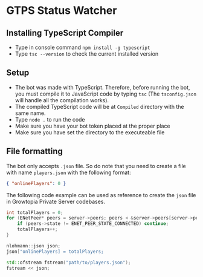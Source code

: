 # GTPS Status Watcher
## Installing TypeScript Compiler
- Type in console command `npm install -g typescript`
- Type `tsc --version` to check the current installed version
## Setup
- The bot was made with TypeScript. Therefore, before running the bot, you must compile it to JavaScript code by typing `tsc` (The `tsconfig.json` will handle all the compilation works). 
- The compiled TypeScript code will be at `Compiled`  directory with the same name. 
- Type `node .` to run the code
- Make sure you have your bot token placed at the proper place
- Make sure you have set the directory to the executeable file

## File formatting
The bot only accepts `.json` file. So do note that you need to create a file with name `players.json` with the following format:
```json
{ "onlinePlayers": 0 }
```
The following code example can be used as reference to create the `json` file in Growtopia Private Server codebases. 
```cpp
int totalPlayers = 0;
for (ENetPeer* peers = server->peers; peers < &server->peers[server->peerCount]; currentPeer++) {
	if (peers->state != ENET_PEER_STATE_CONNECTED) continue;
	totalPlayers++;
}

nlohmann::json json;
json["onlinePlayers] = totalPlayers;

std::ofstream fstream("path/to/players.json");
fstream << json;
```
